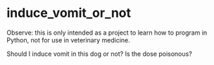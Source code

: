 # induce_vomit_or_not
Observe: this is only intended as a project to learn how to program in Python, not for use in veterinary medicine. 

Should I induce vomit in this dog or not? Is the dose poisonous?

